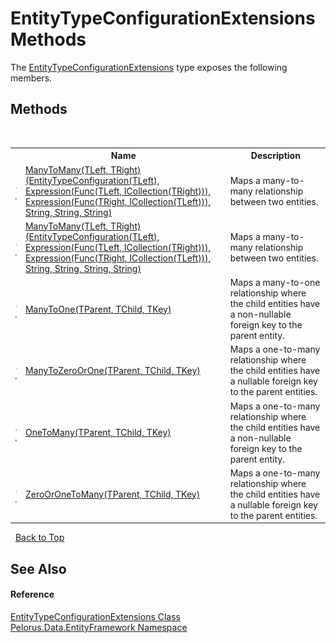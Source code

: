# EntityTypeConfigurationExtensions Methods
 

The <a href="D246923D">EntityTypeConfigurationExtensions</a> type exposes the following members.


## Methods
&nbsp;<table><tr><th></th><th>Name</th><th>Description</th></tr><tr><td>![Public method](media/pubmethod.gif "Public method")![Static member](media/static.gif "Static member")</td><td><a href="B8A4B6A4">ManyToMany(TLeft, TRight)(EntityTypeConfiguration(TLeft), Expression(Func(TLeft, ICollection(TRight))), Expression(Func(TRight, ICollection(TLeft))), String, String, String)</a></td><td>
Maps a many-to-many relationship between two entities.</td></tr><tr><td>![Public method](media/pubmethod.gif "Public method")![Static member](media/static.gif "Static member")</td><td><a href="7A192C32">ManyToMany(TLeft, TRight)(EntityTypeConfiguration(TLeft), Expression(Func(TLeft, ICollection(TRight))), Expression(Func(TRight, ICollection(TLeft))), String, String, String, String)</a></td><td>
Maps a many-to-many relationship between two entities.</td></tr><tr><td>![Public method](media/pubmethod.gif "Public method")![Static member](media/static.gif "Static member")</td><td><a href="97D8821">ManyToOne(TParent, TChild, TKey)</a></td><td>
Maps a many-to-one relationship where the child entities have a non-nullable foreign key to the parent entity.</td></tr><tr><td>![Public method](media/pubmethod.gif "Public method")![Static member](media/static.gif "Static member")</td><td><a href="F1632EA3">ManyToZeroOrOne(TParent, TChild, TKey)</a></td><td>
Maps a one-to-many relationship where the child entities have a nullable foreign key to the parent entities.</td></tr><tr><td>![Public method](media/pubmethod.gif "Public method")![Static member](media/static.gif "Static member")</td><td><a href="49AD4BB8">OneToMany(TParent, TChild, TKey)</a></td><td>
Maps a one-to-many relationship where the child entities have a non-nullable foreign key to the parent entity.</td></tr><tr><td>![Public method](media/pubmethod.gif "Public method")![Static member](media/static.gif "Static member")</td><td><a href="95F034A9">ZeroOrOneToMany(TParent, TChild, TKey)</a></td><td>
Maps a one-to-many relationship where the child entities have a nullable foreign key to the parent entities.</td></tr></table>&nbsp;
<a href="#entitytypeconfigurationextensions-methods">Back to Top</a>

## See Also


#### Reference
<a href="D246923D">EntityTypeConfigurationExtensions Class</a><br /><a href="55312241">Pelorus.Data.EntityFramework Namespace</a><br />